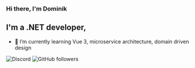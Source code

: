 ### Hi there, I'm Dominik

## I'm a .NET developer,

- 🌱 I’m currently learning Vue 3, microservice architecture, domain driven design

![Discord](https://img.shields.io/discord/711871909989449848?style=for-the-badge) ![GitHub followers](https://img.shields.io/github/followers/gogusonpl?style=for-the-badge)

